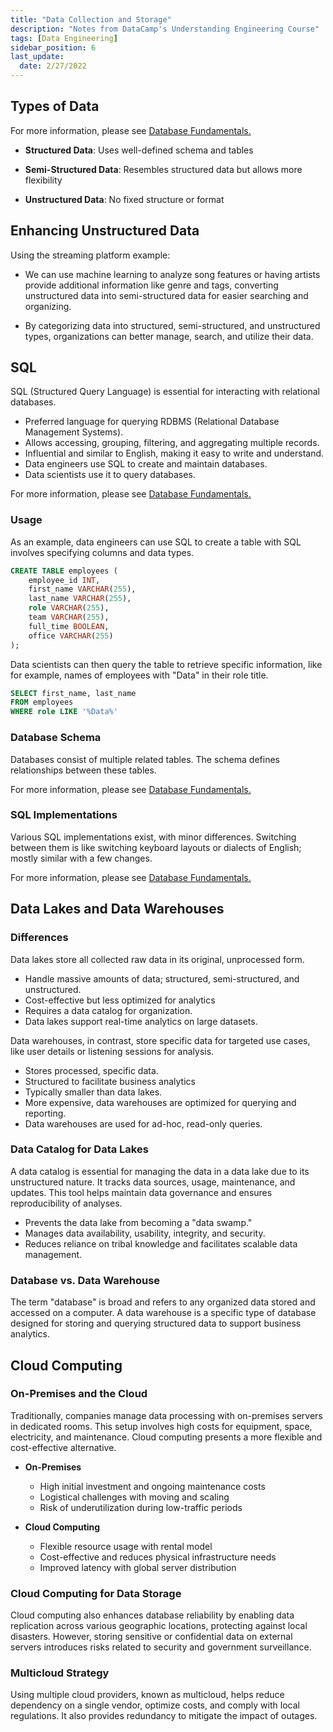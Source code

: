 ```yaml
---
title: "Data Collection and Storage"
description: "Notes from DataCamp's Understanding Engineering Course"
tags: [Data Engineering]
sidebar_position: 6
last_update:
  date: 2/27/2022
---
```


## Types of Data

For more information, please see [Database Fundamentals.]( ../001-Fundamentals.md#types-of-data)

- **Structured Data**: Uses well-defined schema and tables

- **Semi-Structured Data**: Resembles structured data but allows more flexibility

- **Unstructured Data**: No fixed structure or format

## Enhancing Unstructured Data

Using the streaming platform example:

- We can use machine learning to analyze song features or having artists provide additional information like genre and tags, converting unstructured data into semi-structured data for easier searching and organizing.

- By categorizing data into structured, semi-structured, and unstructured types, organizations can better manage, search, and utilize their data.

## SQL 

SQL (Structured Query Language) is essential for interacting with relational databases.

- Preferred language for querying RDBMS (Relational Database Management Systems).
- Allows accessing, grouping, filtering, and aggregating multiple records.
- Influential and similar to English, making it easy to write and understand.
- Data engineers use SQL to create and maintain databases.
- Data scientists use it to query databases.

For more information, please see [Database Fundamentals.]( ../001-Fundamentals.md)

### Usage 

As an example, data engineers can use SQL to create a table with SQL involves specifying columns and data types.

```sql
CREATE TABLE employees (
    employee_id INT, 
    first_name VARCHAR(255), 
    last_name VARCHAR(255), 
    role VARCHAR(255), 
    team VARCHAR(255), 
    full_time BOOLEAN, 
    office VARCHAR(255)
);
```

Data scientists can then query the table to retrieve specific information, like for example, names of employees with "Data" in their role title.

```sql
SELECT first_name, last_name 
FROM employees 
WHERE role LIKE '%Data%'
```

### Database Schema

Databases consist of multiple related tables. The schema defines relationships between these tables.

For more information, please see [Database Fundamentals.](../005-SQL-Basics/001-Schema.md)


### SQL Implementations

Various SQL implementations exist, with minor differences. Switching between them is like switching keyboard layouts or dialects of English; mostly similar with a few changes.

For more information, please see [Database Fundamentals.]( ../001-Fundamentals.md)


## Data Lakes and Data Warehouses

### Differences 

Data lakes store all collected raw data in its original, unprocessed form. 

- Handle massive amounts of data; structured, semi-structured, and unstructured. 
- Cost-effective but less optimized for analytics
- Requires a data catalog for organization.
- Data lakes support real-time analytics on large datasets.

Data warehouses, in contrast, store specific data for targeted use cases, like user details or listening sessions for analysis. 

- Stores processed, specific data.
- Structured to facilitate business analytics 
- Typically smaller than data lakes. 
- More expensive, data warehouses are optimized for querying and reporting.
- Data warehouses are used for ad-hoc, read-only queries.

### Data Catalog for Data Lakes

A data catalog is essential for managing the data in a data lake due to its unstructured nature. It tracks data sources, usage, maintenance, and updates. This tool helps maintain data governance and ensures reproducibility of analyses.

- Prevents the data lake from becoming a "data swamp."
- Manages data availability, usability, integrity, and security.
- Reduces reliance on tribal knowledge and facilitates scalable data management.

### Database vs. Data Warehouse

The term "database" is broad and refers to any organized data stored and accessed on a computer. A data warehouse is a specific type of database designed for storing and querying structured data to support business analytics.


## Cloud Computing 

### On-Premises and the Cloud 

Traditionally, companies manage data processing with on-premises servers in dedicated rooms. This setup involves high costs for equipment, space, electricity, and maintenance. Cloud computing presents a more flexible and cost-effective alternative.

- **On-Premises**
  - High initial investment and ongoing maintenance costs
  - Logistical challenges with moving and scaling
  - Risk of underutilization during low-traffic periods

- **Cloud Computing**
  - Flexible resource usage with rental model
  - Cost-effective and reduces physical infrastructure needs
  - Improved latency with global server distribution

### Cloud Computing for Data Storage

Cloud computing also enhances database reliability by enabling data replication across various geographic locations, protecting against local disasters. However, storing sensitive or confidential data on external servers introduces risks related to security and government surveillance.

### Multicloud Strategy

Using multiple cloud providers, known as multicloud, helps reduce dependency on a single vendor, optimize costs, and comply with local regulations. It also provides redundancy to mitigate the impact of outages.